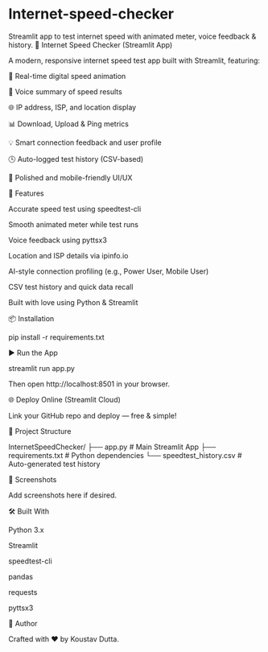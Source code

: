 # Internet-speed-checker
Streamlit app to test internet speed with animated meter, voice feedback &amp; history.
🚀 Internet Speed Checker (Streamlit App)

A modern, responsive internet speed test app built with Streamlit, featuring:

🔄 Real-time digital speed animation

🎤 Voice summary of speed results

🌐 IP address, ISP, and location display

📊 Download, Upload & Ping metrics

💡 Smart connection feedback and user profile

🕓 Auto-logged test history (CSV-based)

🎨 Polished and mobile-friendly UI/UX

🔧 Features

Accurate speed test using speedtest-cli

Smooth animated meter while test runs

Voice feedback using pyttsx3

Location and ISP details via ipinfo.io

AI-style connection profiling (e.g., Power User, Mobile User)

CSV test history and quick data recall

Built with love using Python & Streamlit

📦 Installation

pip install -r requirements.txt

▶️ Run the App

streamlit run app.py

Then open http://localhost:8501 in your browser.

🌐 Deploy Online (Streamlit Cloud)


Link your GitHub repo and deploy — free & simple!

📁 Project Structure

InternetSpeedChecker/
├── app.py                # Main Streamlit App
├── requirements.txt      # Python dependencies
└── speedtest_history.csv # Auto-generated test history

📸 Screenshots

Add screenshots here if desired.

🛠 Built With

Python 3.x

Streamlit

speedtest-cli

pandas

requests

pyttsx3

🧠 Author

Crafted with ❤️ by Koustav Dutta.
